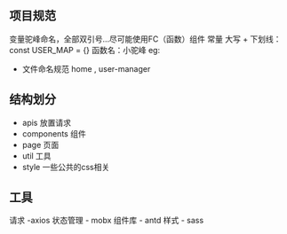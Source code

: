 ## 项目规范
变量驼峰命名，全部双引号...尽可能使用FC（函数）组件
常量 大写 + 下划线： const USER_MAP = {}
函数名：小驼峰
eg: 
  - 文件命名规范 home , user-manager
## 结构划分
- apis 放置请求
- components 组件
- page 页面
- util 工具
- style 一些公共的css相关
## 工具
请求 -axios
状态管理 - mobx
组件库 - antd
样式 - sass
